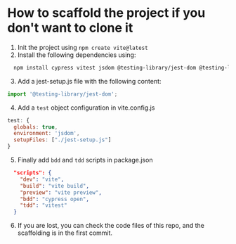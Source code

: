 # How to scaffold the project if you don't want to clone it
1. Init the project using `npm create vite@latest`
2. Install the following dependencies using:
  ```bash
    npm install cypress vitest jsdom @testing-library/jest-dom @testing-library/react --save-dev
  ```
3. Add a jest-setup.js file with the following content:
  ```js
  import '@testing-library/jest-dom';
  ```
4. Add a `test` object configuration in vite.config.js
  ```js
  test: {
    globals: true,
    environment: 'jsdom',
    setupFiles: ["./jest-setup.js"]
  }
  ```
 5. Finally add `bdd` and `tdd` scripts in package.json
  ```json
    "scripts": {
      "dev": "vite",
      "build": "vite build",
      "preview": "vite preview",
      "bdd": "cypress open",
      "tdd": "vitest"
    }
  ```
  6. If you are lost, you can check the code files of this repo, and the scaffolding is in the first commit.
 
